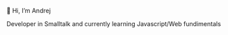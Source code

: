<p>👋 Hi, I’m Andrej</p>
<p>Developer in Smalltalk and currently learning Javascript/Web fundimentals</p>

<!---
andrej-koman/andrej-koman is a ✨ special ✨ repository because its `README.md` (this file) appears on your GitHub profile.
You can click the Preview link to take a look at your changes.
--->

